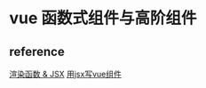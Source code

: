 # vue 函数式组件与高阶组件

## reference

[渲染函数 & JSX](https://cn.vuejs.org/v2/guide/render-function.html)
[用jsx写vue组件](http://www.alloyteam.com/2017/07/12918/)

